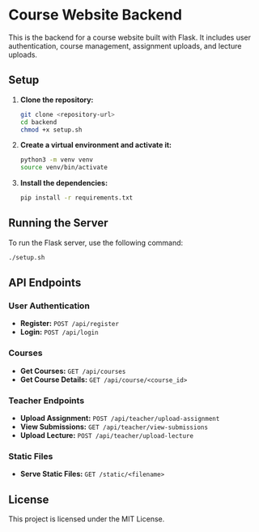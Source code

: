 # Course Website Backend

This is the backend for a course website built with Flask. It includes user authentication, course management, assignment uploads, and lecture uploads.

## Setup

1. **Clone the repository:**
    ```bash
    git clone <repository-url>
    cd backend
    chmod +x setup.sh
    ```

2. **Create a virtual environment and activate it:**
    ```bash
    python3 -m venv venv
    source venv/bin/activate
    ```

3. **Install the dependencies:**
    ```bash
    pip install -r requirements.txt
    ```

## Running the Server

To run the Flask server, use the following command:
```bash
./setup.sh
```

## API Endpoints

### User Authentication

- **Register:** `POST /api/register`
- **Login:** `POST /api/login`

### Courses

- **Get Courses:** `GET /api/courses`
- **Get Course Details:** `GET /api/course/<course_id>`

### Teacher Endpoints

- **Upload Assignment:** `POST /api/teacher/upload-assignment`
- **View Submissions:** `GET /api/teacher/view-submissions`
- **Upload Lecture:** `POST /api/teacher/upload-lecture`

### Static Files

- **Serve Static Files:** `GET /static/<filename>`

## License

This project is licensed under the MIT License.
